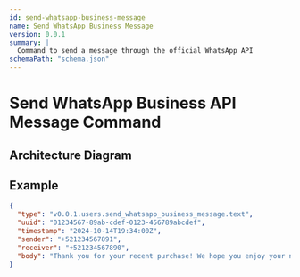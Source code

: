 ```yaml
---
id: send-whatsapp-business-message
name: Send WhatsApp Business Message
version: 0.0.1
summary: |
  Command to send a message through the official WhatsApp API
schemaPath: "schema.json"
---
```

# Send WhatsApp Business API Message Command

## Architecture Diagram

<NodeGraph />

<SchemaViewer file="schema.json" title="JSON Schema" maxHeight="500" />

## Example

```json title="Message Example"
{
  "type": "v0.0.1.users.send_whatsapp_business_message.text",
  "uuid": "01234567-89ab-cdef-0123-456789abcdef",
  "timestamp": "2024-10-14T19:34:00Z",
  "sender": "+521234567891",
  "receiver": "+521234567890",
  "body": "Thank you for your recent purchase! We hope you enjoy your new product."
}
```

